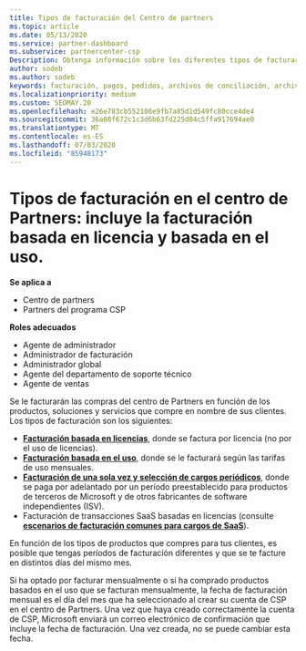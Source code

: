 ```yaml
---
title: Tipos de facturación del Centro de partners
ms.topic: article
ms.date: 05/13/2020
ms.service: partner-dashboard
ms.subservice: partnercenter-csp
Description: Obtenga información sobre los diferentes tipos de facturación, períodos de facturación y fechas de facturación que puede ver en el centro de Partners.
author: sodeb
ms.author: sodeb
keywords: facturación, pagos, pedidos, archivos de conciliación, archivo de conciliación
ms.localizationpriority: medium
ms.custom: SEOMAY.20
ms.openlocfilehash: e26e783cb552106e9fb7a85d1d549fc80cce4de4
ms.sourcegitcommit: 36a60f672c1c3d6b63fd225d04c5ffa917694ae0
ms.translationtype: MT
ms.contentlocale: es-ES
ms.lasthandoff: 07/03/2020
ms.locfileid: "85948173"
---
```

# <a name="types-of-billing-in-partner-center---includes-license-based-usage-based-and-one-time-billing"></a>Tipos de facturación en el centro de Partners: incluye la facturación basada en licencia y basada en el uso.

**Se aplica a**

- Centro de partners
- Partners del programa CSP

**Roles adecuados**

- Agente de administrador
- Administrador de facturación
- Administrador global
- Agente del departamento de soporte técnico
- Agente de ventas

Se le facturarán las compras del centro de Partners en función de los productos, soluciones y servicios que compre en nombre de sus clientes. Los tipos de facturación son los siguientes:

- [**Facturación basada en licencias**](license-based-billing.md), donde se factura por licencia (no por el uso de licencias).
- [**Facturación basada en el uso**](usage-based-billing.md), donde se le facturará según las tarifas de uso mensuales.
- [**Facturación de una sola vez y selección de cargos periódicos**](one-time-and-recurring-billing.md), donde se paga por adelantado por un período preestablecido para productos de terceros de Microsoft y de otros fabricantes de software independientes (ISV).
- Facturación de transacciones SaaS basadas en licencias (consulte [**escenarios de facturación comunes para cargos de SaaS**](common-billing-scenarios-saas.md)).

En función de los tipos de productos que compres para tus clientes, es posible que tengas períodos de facturación diferentes y que se te facture en distintos días del mismo mes.

Si ha optado por facturar mensualmente o si ha comprado productos basados en el uso que se facturan mensualmente, la fecha de facturación mensual es el día del mes que ha seleccionado al crear su cuenta de CSP en el centro de Partners. Una vez que haya creado correctamente la cuenta de CSP, Microsoft enviará un correo electrónico de confirmación que incluye la fecha de facturación. Una vez creada, no se puede cambiar esta fecha.
